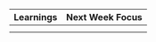 | Learnings | Next Week Focus |
| --------- | --------------- |
|           |                 |
|           |                 |